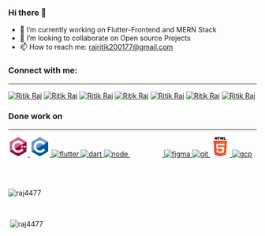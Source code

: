### Hi there 👋


<!-- **raj4477/raj4477** is a ✨ _special_ ✨ repository because its `README.md` (this file) appears on your GitHub profile. -->

<!-- Here are some ideas to get you started: -->

- 🔭 I’m currently working on Flutter-Frontend and MERN Stack
- 👯 I’m looking to collaborate on Open source Projects
- 📫 How to reach me: rajritik200177@gmail.com

<h3 align="left">Connect with me:</h3><hr style="color:lightgray">
<p align="left">
<a href="https://rajritik200177.medium.com/" target="blank"><img align="center" src="https://cdn.jsdelivr.net/npm/simple-icons@3.0.1/icons/medium.svg" alt="Ritik Raj" height="30" width="40" /></a>
<a href="https://dev.to/raj4477" target="blank"><img align="center" src="https://cdn.jsdelivr.net/npm/simple-icons@3.0.1/icons/dev-dot-to.svg" alt="Ritik Raj" height="30" width="40" /></a>
<a href="https://www.linkedin.com/in/ritik-raj-66b523206" target="blank"><img align="center" src="https://raw.githubusercontent.com/rahuldkjain/github-profile-readme-generator/master/src/images/icons/Social/linked-in-alt.svg" alt="Ritik Raj" height="30" width="40" /></a>
<a href="https://stackoverflow.com/users/17212986/ritik-raj" target="blank"><img align="center" src="https://raw.githubusercontent.com/rahuldkjain/github-profile-readme-generator/master/src/images/icons/Social/stack-overflow.svg" alt="Ritik Raj" height="30" width="40" /></a>
<a href="https://www.facebook.com/profile.php?id=100013837891125" target="blank"><img align="center" src="https://raw.githubusercontent.com/rahuldkjain/github-profile-readme-generator/master/src/images/icons/Social/facebook.svg" alt="Ritik Raj" height="30" width="40" /></a>
<a href="https://instagram.com/ritikraj7490" target="blank"><img align="center" src="https://raw.githubusercontent.com/rahuldkjain/github-profile-readme-generator/master/src/images/icons/Social/instagram.svg" alt="Ritik Raj" height="30" width="40" /></a>
<a href="https://www.hackerrank.com/rajricky4477" target="blank"><img align="center" src="https://raw.githubusercontent.com/rahuldkjain/github-profile-readme-generator/master/src/images/icons/Social/hackerrank.svg" alt="Ritik Raj" height="30" width="40" /></a>
</p>

<h3 align="left">Done work on</h3><hr style="color:lightgray">
<p align="left"> <a href="https://www.w3schools.com/cpp/" target="_blank"> <img src="https://raw.githubusercontent.com/devicons/devicon/master/icons/cplusplus/cplusplus-original.svg" alt="cplusplus" width="40" height="40"/> </a> <a href="https://www.cprogramming.com/" target="_blank"> <img src="https://raw.githubusercontent.com/devicons/devicon/master/icons/c/c-original.svg" alt="c" width="40" height="40"/> </a> <a href="https://flutter.dev" target="_blank"> <img src="https://www.vectorlogo.zone/logos/flutterio/flutterio-icon.svg" alt="flutter" width="40" height="40"/> </a> <a href="https://dart.dev" target="_blank"> <img src="https://www.vectorlogo.zone/logos/dartlang/dartlang-icon.svg" alt="dart" width="40" height="40"/> </a> <a href ="https://nodejs.org/en/" target = "_blank" > <img src ="https://www.vectorlogo.zone/logos/nodejs/nodejs-ar21.svg" alt ="node" width = "50" height = "50" / ></a ><a href ="https://expressjs.com/" target = "_blank" > <svg xmlns="http://www.w3.org/2000/svg" width="65" height="38" stroke="#000" stroke-linecap="round" stroke-linejoin="round" fill="#fff" fill-rule="evenodd"><path d="M64.252 36.3098c-2.3372.5943-3.7829.0261-5.08-1.9215l-9.2241-12.7621-1.3333-1.7669-10.7722 14.5711c-1.2308 1.7529-2.5219 2.5159-4.8189 1.8955l13.7941-18.5166L33.9752 1.0837c2.2087-.4297 3.7347-.2109 5.09 1.7669l9.5675 12.9207 9.6378-12.8504c1.2349-1.7529 2.5621-2.4195 4.7788-1.773l-4.9796 6.6019-6.7464 8.7845c-.8032 1.0039-.6927 1.6906.0462 2.6604L64.252 36.3098zM.0161 17.5l1.1284-5.5497C4.2165.9672 16.8059-3.5967 25.488 3.1899c5.0739 3.9917 6.3348 9.6378 6.0838 15.9626H2.9717c-.4297 11.3847 7.7644 18.2556 18.2114 14.7499 3.6643-1.2309 5.8228-4.1001 6.903-7.6902.5482-1.7991 1.4558-2.0802 3.1464-1.5661-.8634 4.4896-2.811 8.2403-6.9272 10.5875-6.1501 3.5138-14.9285 2.3773-19.5466-2.5058C2.0079 29.8946.8714 26.3046.3614 22.4655.2811 21.831.1205 21.2267 0 20.6183q.0161-1.5581.0161-3.1163zm3.0078-.763h25.8453C28.7006 8.5048 23.5744 2.6578 16.569 2.6076 8.8788 2.5474 3.3572 8.2558 3.0239 16.737z" stroke="none" fill-rule="nonzero"/></svg></a ><a href="https://www.figma.com/" target="_blank"> <img src="https://www.vectorlogo.zone/logos/figma/figma-icon.svg" alt="figma" width="40" height="40"/> </a> <a href="https://git-scm.com/" target="_blank"> <img src="https://www.vectorlogo.zone/logos/git-scm/git-scm-icon.svg" alt="git" width="40" height="40"/> </a> <a href="https://www.w3.org/html/" target="_blank"> <img src="https://raw.githubusercontent.com/devicons/devicon/master/icons/html5/html5-original-wordmark.svg" alt="html5" width="40" height="40"/> </a> <a href="https://cloud.google.com" target="_blank"> <img src="https://www.vectorlogo.zone/logos/google_cloud/google_cloud-icon.svg" alt="gcp" width="40" height="40"/> </a>   </p>

<br><br><p><img align="left" src="https://github-readme-stats.vercel.app/api/top-langs?username=raj4477&show_icons=true&locale=en&layout=compact" alt="raj4477" /></p>

<br><div></div><br><p>&nbsp;<img align="center" src="https://github-readme-stats.vercel.app/api?username=raj4477&show_icons=true&locale=en" alt="raj4477" /></p>

